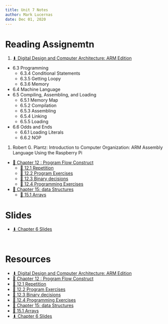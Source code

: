 ```yaml
---
title: Unit 7 Notes
author: Mark Lucernas
date: Dec 01, 2020
---
```



# Reading Assignemtn

1. [⬇ Digital Design and Computer Architecture: ARM Edition](file:../../../../files/fall-2020/CISC-211/DDCAarm.pdf)

- 6.3 Programming
  * 6.3.4 Conditional Statements
  * 6.3.5 Getting Loopy
  * 6.3.6 Memory
- 6.4 Machine Language
- 6.5 Compiling, Assembling, and Loading
  * 6.5.1 Memory Map
  * 6.5.2 Compilation
  * 6.5.3 Assembling
  * 6.5.4 Linking
  * 6.5.5 Loading
- 6.6 Odds and Ends
  * 6.6.1 Loading Literals
  * 6.6.2 NOP

1. Robert G. Plantz: Introduction to Computer Organization: ARM Assembly
   Language Using the Raspberry Pi

- [📄 Chapter 12 : Program Flow Construct](https://bob.cs.sonoma.edu/IntroCompOrg-RPi/chp-flow.html)
  * [📄 12.1 Repetition](https://bob.cs.sonoma.edu/IntroCompOrg-RPi/sec-loop.html)
  * [📄 12.2 Program Exercises](https://bob.cs.sonoma.edu/IntroCompOrg-RPi/exercises-22.html)
  * [📄 12.3 Binary decisions](https://bob.cs.sonoma.edu/IntroCompOrg-RPi/sec-ifelse.html)
  * [📄 12.4 Programming Exercises](https://bob.cs.sonoma.edu/IntroCompOrg-RPi/exercises-23.html)
- [📄 Chapter 15: data Structures](https://bob.cs.sonoma.edu/IntroCompOrg-RPi/sec-array.html)
  * [📄 15.1 Arrays](https://bob.cs.sonoma.edu/IntroCompOrg-RPi/sec-array.html)

# Slides

- [⬇ Chapter 6 Slides](file:../../../../files/fall-2020/CISC-211/slides/DDCAarm_Ch6.pptx)

<br>

# Resources

- [⬇ Digital Design and Computer Architecture: ARM Edition](file:../../../../files/fall-2020/CISC-211/DDCAarm.pdf)
- [📄 Chapter 12 : Program Flow Construct](https://bob.cs.sonoma.edu/IntroCompOrg-RPi/chp-flow.html)
- [📄 12.1 Repetition](https://bob.cs.sonoma.edu/IntroCompOrg-RPi/sec-loop.html)
- [📄 12.2 Program Exercises](https://bob.cs.sonoma.edu/IntroCompOrg-RPi/exercises-22.html)
- [📄 12.3 Binary decisions](https://bob.cs.sonoma.edu/IntroCompOrg-RPi/sec-ifelse.html)
- [📄 12.4 Programming Exercises](https://bob.cs.sonoma.edu/IntroCompOrg-RPi/exercises-23.html)
- [📄 Chapter 15: data Structures](https://bob.cs.sonoma.edu/IntroCompOrg-RPi/sec-array.html)
- [📄 15.1 Arrays](https://bob.cs.sonoma.edu/IntroCompOrg-RPi/sec-array.html)
- [⬇ Chapter 6 Slides](file:../../../../files/fall-2020/CISC-211/slides/DDCAarm_Ch6.pptx)

